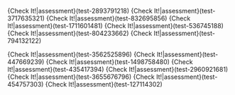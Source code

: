 
{Check It!|assessment}(test-2893791218)
{Check It!|assessment}(test-3717635321)
{Check It!|assessment}(test-832695856)
{Check It!|assessment}(test-1711601481)
{Check It!|assessment}(test-536745188)
{Check It!|assessment}(test-804233662)
{Check It!|assessment}(test-794132122)

{Check It!|assessment}(test-3562525896)
{Check It!|assessment}(test-447669239)
{Check It!|assessment}(test-1498758480)
{Check It!|assessment}(test-435417394)
{Check It!|assessment}(test-2960921681)
{Check It!|assessment}(test-3655676796)
{Check It!|assessment}(test-454757303)
{Check It!|assessment}(test-127114302)

